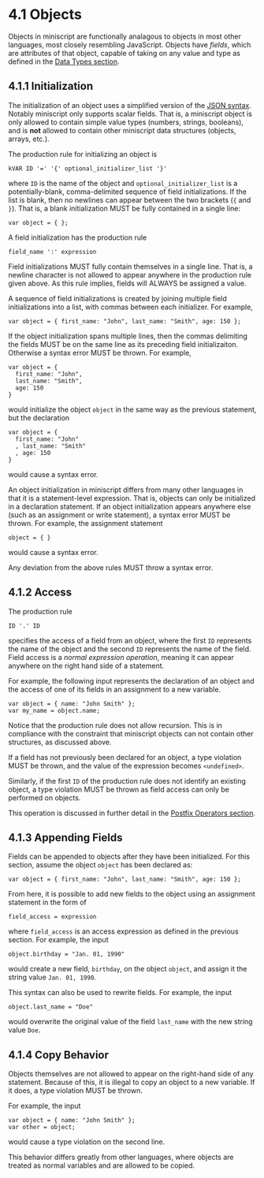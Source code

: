 # 4.1 Objects
Objects in miniscript are functionally analagous to objects in most other languages, most closely resembling JavaScript. Objects have *fields*, which are attributes of that object, capable of taking on any value and type as defined in the [Data Types section](../data_types/index.md).

## 4.1.1 Initialization
The initialization of an object uses a simplified version of the [JSON syntax](http://json.org/). Notably miniscript only supports scalar fields. That is, a miniscript object is only allowed to contain simple value types (numbers, strings, booleans), and is **not** allowed to contain other miniscript data structures (objects, arrays, etc.).

The production rule for initializing an object is

    kVAR ID '=' '{' optional_initializer_list '}'

where `ID` is the name of the object and `optional_initializer_list` is a potentially-blank, comma-delimited sequence of field initializations. If the list is blank, then no newlines can appear between the two brackets (`{` and `}`). That is, a blank initialization MUST be fully contained in a single line:

    var object = { };

A field initialization has the production rule

    field_name ':' expression

Field initializations MUST fully contain themselves in a single line. That is, a newline character is not allowed to appear anywhere in the production rule given above. As this rule implies, fields will ALWAYS be assigned a value.

A sequence of field initializations is created by joining multiple field initializations into a list, with commas between each initializer. For example,

    var object = { first_name: "John", last_name: "Smith", age: 150 };

If the object initialization spans multiple lines, then the commas delimiting the fields MUST be on the same line as its preceding field initializaiton. Otherwise a syntax error MUST be thrown. For example,

    var object = {
      first_name: "John",
      last_name: "Smith",
      age: 150
    }

would initialize the object `object` in the same way as the previous statement, but the declaration

    var object = {
      first_name: "John"
      , last_name: "Smith"
      , age: 150
    }

would cause a syntax error.

An object initialization in miniscript differs from many other languages in that it is a statement-level expression. That is, objects can only be initialized in a declaration statement. If an object initialization appears anywhere else (such as an assignment or write statement), a syntax error MUST be thrown. For example, the assignment statement

    object = { }

would cause a syntax error.

Any deviation from the above rules MUST throw a syntax error.

## 4.1.2 Access
The production rule

    ID '.' ID

specifies the access of a field from an object, where the first `ID` represents the name of the object and the second `ID` represents the name of the field. Field access is a *normal expression operation*, meaning it can appear anywhere on the right hand side of a statement.

For example, the following input represents the declaration of an object and the access of one of its fields in an assignment to a new variable.

    var object = { name: "John Smith" };
    var my_name = object.name;

Notice that the production rule does not allow recursion. This is in compliance with the constraint that miniscript objects can not contain other structures, as discussed above.

If a field has not previously been declared for an object, a type violation MUST be thrown, and the value of the expression becomes `<undefined>`.

Similarly, if the first `ID` of the production rule does not identify an existing object, a type violation MUST be thrown as field access can only be performed on objects.

This operation is discussed in further detail in the [Postfix Operators section]().

## 4.1.3 Appending Fields
Fields can be appended to objects after they have been initialized. For this section, assume the object `object` has been declared as:

    var object = { first_name: "John", last_name: "Smith", age: 150 };

From here, it is possible to add new fields to the object using an assignment statement in the form of

    field_access = expression

where `field_access` is an access expression as defined in the previous section. For example, the input

    object.birthday = "Jan. 01, 1990"

would create a new field, `birthday`, on the object `object`, and assign it the string value `Jan. 01, 1990`.

This syntax can also be used to rewrite fields. For example, the input

    object.last_name = "Doe"

would overwrite the original value of the field `last_name` with the new string value `Doe`.

## 4.1.4 Copy Behavior
Objects themselves are not allowed to appear on the right-hand side of any statement. Because of this, it is illegal to copy an object to a new variable. If it does, a type violation MUST be thrown.

For example, the input

    var object = { name: "John Smith" };
    var other = object;

would cause a type violation on the second line.

This behavior differs greatly from other languages, where objects are treated as normal variables and are allowed to be copied.

